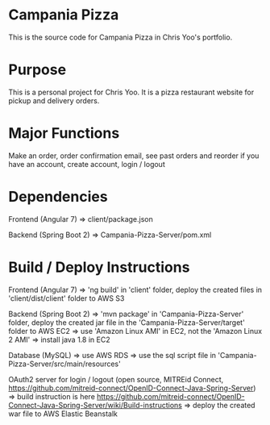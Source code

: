 # Campania Pizza
This is the source code for Campania Pizza in Chris Yoo's portfolio.

# Purpose
This is a personal project for Chris Yoo. It is a pizza restaurant website for pickup and delivery orders.

# Major Functions
Make an order, order confirmation email, see past orders and reorder if you have an account, create account, login / logout

# Dependencies
Frontend (Angular 7) => client/package.json

Backend (Spring Boot 2) => Campania-Pizza-Server/pom.xml

# Build / Deploy Instructions
Frontend (Angular 7) => 'ng build' in 'client' folder, deploy the created files in 'client/dist/client' folder to AWS S3

Backend (Spring Boot 2) => 'mvn package' in 'Campania-Pizza-Server' folder, deploy the created jar file in the 'Campania-Pizza-Server/target' folder to AWS EC2
                        => use 'Amazon Linux AMI' in EC2, not the 'Amazon Linux 2 AMI'
                        => install java 1.8 in EC2

Database (MySQL) => use AWS RDS
                 => use the sql script file in 'Campania-Pizza-Server/src/main/resources'

OAuth2 server for login / logout (open source, MITREid Connect, https://github.com/mitreid-connect/OpenID-Connect-Java-Spring-Server)
                => build instruction is here https://github.com/mitreid-connect/OpenID-Connect-Java-Spring-Server/wiki/Build-instructions
                => deploy the created war file to AWS Elastic Beanstalk